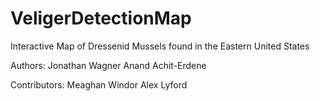 # VeligerDetectionMap
Interactive Map of Dressenid Mussels found in the Eastern United States


Authors: 
Jonathan Wagner
Anand Achit-Erdene

Contributors:
Meaghan Windor
Alex Lyford
